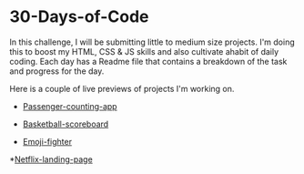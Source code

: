 # 30-Days-of-Code
 
In this challenge, I will be submitting little to medium size projects. I'm doing this to boost my HTML, CSS & JS skills and also cultivate ahabit of daily coding. Each day has a Readme file that contains a breakdown of the task and progress for the day. 

Here is a couple of live previews of projects I'm working on.


* [Passenger-counting-app](https://passenger-counting-app.netlify.app/)

* [Basketball-scoreboard](https://basketballgame-scoreboard.netlify.app/)

* [Emoji-fighter](https://pick-your-emoji-fighter.netlify.app/)

*[Netflix-landing-page](https://netflix-thegirlcoder.netlify.app/)

